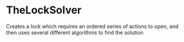 # TheLockSolver
Creates a lock which requires an ordered series of actions to open, and then uses several different algorithms to find the solution
